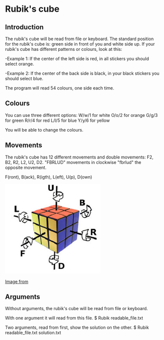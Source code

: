 # Rubik's cube
## Introduction
The rubik's cube will be read from file or keyboard.
The standard position for the rubik's cube is: green side in front of you and white side up.
If your rubik's cube has different patterns or colours, look at this:

-Example 1: If the center of the left side is red, in all stickers you should select orange.

-Example 2: If the center of the back side is black, in your black stickers you should select blue.

The program will read 54 colours, one side each time.

## Colours
You can use three different options:
   W/w/1 for white
   O/o/2 for orange
   G/g/3 for green
   R/r/4 for red
   L/l/5 for blue
   Y/y/6 for yellow

You will be able to change the colours.

## Movements
The rubik's cube has 12 different movements and double movements: F2, B2, R2, L2, U2, D2.
"FBRLUD" movements in clockwise
"fbrlud" the opposite movement.

F(ront), B(ack), R(igth), L(eft), U(p), D(own)

![Title](./img/movements.jpg "Movements")

[Image from](
https://www.google.es/search?q=movimientos+cubo+de+rubik&client=ubuntu&hs=OJX&channel=fs&source=lnms&tbm=isch&sa=X&ved=0ahUKEwj7iMzrq-nMAhUCChoKHUZcAVsQ_AUIBygB&biw=1088&bih=561#imgrc=h6oNMf74ZSsQSM%3A)

## Arguments
Without arguments, the rubik's cube will be read from file or keyboard.

With one argument it will read from this file.
$ Rubik readable_file.txt

Two arguments, read from first, show the solution on the other.
$ Rubik readable_file.txt solution.txt
